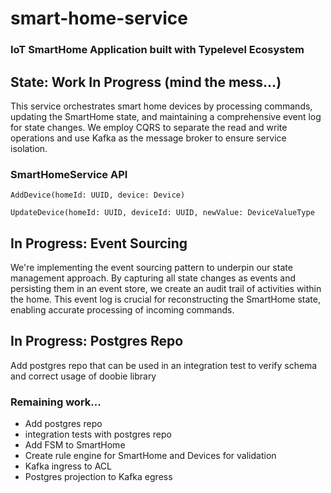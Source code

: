 # smart-home-service
### IoT SmartHome Application built with Typelevel Ecosystem

## State: Work In Progress (mind the mess...)

This service orchestrates smart home devices by processing commands, updating the SmartHome state, and maintaining a comprehensive event log for state changes. We employ CQRS to separate the read and write operations and use Kafka as the message broker to ensure service isolation.

### SmartHomeService API
`AddDevice(homeId: UUID, device: Device)` </p>
`UpdateDevice(homeId: UUID, deviceId: UUID, newValue: DeviceValueType`


## In Progress: Event Sourcing
We're implementing the event sourcing pattern to underpin our state management approach. By capturing all state changes as events and persisting them in an event store, we create an audit trail of activities within the home. This event log is crucial for reconstructing the SmartHome state, enabling accurate processing of incoming commands. 

## In Progress: Postgres Repo
Add postgres repo that can be used in an integration test to verify schema and correct usage of doobie library


### Remaining work...
* Add postgres repo
* integration tests with postgres repo
* Add FSM to SmartHome 
* Create rule engine for SmartHome and Devices for validation
* Kafka ingress to ACL
* Postgres projection to Kafka egress